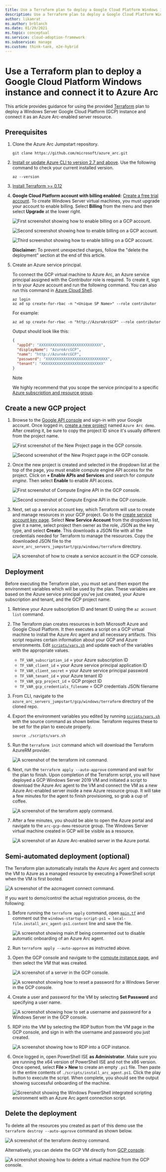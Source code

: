 ```yaml
---
title: Use a Terraform plan to deploy a Google Cloud Platform Windows instance and connect it to Azure Arc
description: Use a Terraform plan to deploy a Google Cloud Platform Windows instance and connect it to Azure Arc.
author: likamrat
ms.author: brblanch
ms.date: 01/29/2021
ms.topic: conceptual
ms.service: cloud-adoption-framework
ms.subservice: manage
ms.custom: think-tank, e2e-hybrid
---
```


# Use a Terraform plan to deploy a Google Cloud Platform Windows instance and connect it to Azure Arc

This article provides guidance for using the provided [Terraform](https://www.terraform.io/) plan to deploy a Windows Server Google Cloud Platform (GCP) instance and connect it as an Azure Arc-enabled server resource.

## Prerequisites

1. Clone the Azure Arc Jumpstart repository.

    ```console
    git clone https://github.com/microsoft/azure_arc.git
    ```

2. [Install or update Azure CLI to version 2.7 and above](/cli/azure/install-azure-cli). Use the following command to check your current installed version.

    ```console
    az --version
    ```

3. [Install Terraform >= 0.12](https://learn.hashicorp.com/tutorials/terraform/install-cli)

4. **Google Cloud Platform account with billing enabled:** [Create a free trial account](https://cloud.google.com/free). To create Windows Server virtual machines, you must upgrade your account to enable billing. Select **Billing** from the menu and then select **Upgrade** at the lower right.

    ![First screenshot showing how to enable billing on a GCP account.](./media/gcp-windows/billing-1.png)

    ![Second screenshot showing how to enable billing on a GCP account.](./media/gcp-windows/billing-2.png)

    ![Third screenshot showing how to enable billing on a GCP account.](./media/gcp-windows/billing-3.png)

    **Disclaimer:** To prevent unexpected charges, follow the "delete the deployment" section at the end of this article.

5. Create an Azure service principal.

    To connect the GCP virtual machine to Azure Arc, an Azure service principal assigned with the Contributor role is required. To create it, sign in to your Azure account and run the following command. You can also run this command in [Azure Cloud Shell](https://shell.azure.com/).

    ```console
    az login
    az ad sp create-for-rbac -n "<Unique SP Name>" --role contributor
    ```

    For example:

    ```console
    az ad sp create-for-rbac -n "http://AzureArcGCP" --role contributor
    ```

    Output should look like this:

    ```json
    {
      "appId": "XXXXXXXXXXXXXXXXXXXXXXXXXXXX",
      "displayName": "AzureArcGCP",
      "name": "http://AzureArcGCP",
      "password": "XXXXXXXXXXXXXXXXXXXXXXXXXXXX",
      "tenant": "XXXXXXXXXXXXXXXXXXXXXXXXXXXX"
    }
    ```

    > [!NOTE]
    > We highly recommend that you scope the service principal to a specific [Azure subscription and resource group](/cli/azure/ad/sp).

## Create a new GCP project

1. Browse to the [Google API console](https://console.cloud.google.com) and sign-in with your Google account. Once logged in, [create a new project](https://cloud.google.com/resource-manager/docs/creating-managing-projects) named `Azure Arc demo`. After creating it, be sure to copy the project ID since it's usually different from the project name.

    ![First screenshot of the **New Project** page in the GCP console.](./media/gcp-windows/new-project-1.png)

    ![Second screenshot of the **New Project** page in the GCP console.](./media/gcp-windows/new-project-2.png)

2. Once the new project is created and selected in the dropdown list at the top of the page, you must enable compute engine API access for the project. Click on **+ Enable APIs and Services** and search for *compute engine*. Then select **Enable** to enable API access.

    ![First screenshot of **Compute Engine API** in the GCP console.](./media/gcp-windows/comp-eng-api-1.png)

    ![Second screenshot of **Compute Engine API** in the GCP console.](./media/gcp-windows/comp-eng-api-2.png)

3. Next, set up a service account key, which Terraform will use to create and manage resources in your GCP project. Go to the [create service account key page](https://console.cloud.google.com/apis/credentials/serviceaccountkey). Select **New Service Account** from the dropdown list, give it a name, select project then owner as the role, JSON as the key type, and select **Create**. This downloads a JSON file with all the credentials needed for Terraform to manage the resources. Copy the downloaded JSON file to the `azure_arc_servers_jumpstart/gcp/windows/terraform` directory.

    ![A screenshot of how to create a service account in the GCP console.](./media/gcp-windows/svc-account.png)

## Deployment

Before executing the Terraform plan, you must set and then export the environment variables which will be used by the plan. These variables are based on the Azure service principal you've just created, your Azure subscription and tenant, and the GCP project name.

1. Retrieve your Azure subscription ID and tenant ID using the `az account list` command.

2. The Terraform plan creates resources in both Microsoft Azure and Google Cloud Platform. It then executes a script on a GCP virtual machine to install the Azure Arc agent and all necessary artifacts. This script requires certain information about your GCP and Azure environments. Edit [`scripts/vars.sh`](https://github.com/microsoft/azure_arc/blob/main/azure_arc_servers_jumpstart/gcp/ubuntu/terraform/scripts/vars.sh) and update each of the variables with the appropriate values.

    - `TF_VAR_subscription_id` = your Azure subscription ID
    - `TF_VAR_client_id` = your Azure service principal application ID
    - `TF_VAR_client_secret` = your Azure service principal password
    - `TF_VAR_tenant_id` = your Azure tenant ID
    - `TF_VAR_gcp_project_id` = GCP project ID
    - `TF_VAR_gcp_credentials_filename` = GCP credentials JSON filename

3. From CLI, navigate to the `azure_arc_servers_jumpstart/gcp/windows/terraform` directory of the cloned repo.

4. Export the environment variables you edited by running [`scripts/vars.sh`](https://github.com/microsoft/azure_arc/blob/main/azure_arc_servers_jumpstart/gcp/ubuntu/terraform/scripts/vars.sh) with the source command as shown below. Terraform requires these to be set for the plan to execute properly.

    ```console
    source ./scripts/vars.sh
    ```

5. Run the `terraform init` command which will download the Terraform AzureRM provider.

    ![A screenshot of the `terraform init` command.](./media/gcp-windows/terraform-init.png)

6. Next, run the `terraform apply --auto-approve` command and wait for the plan to finish. Upon completion of the Terraform script, you will have deployed a GCP Windows Server 2019 VM and initiated a script to download the Azure Arc agent to the VM and connect the VM as a new Azure Arc-enabled server inside a new Azure resource group. It will take a few minutes for the agent to finish provisioning, so grab a cup of coffee.

    ![A screenshot of the `terraform apply` command.](./media/gcp-windows/terraform-apply.png)

7. After a few minutes, you should be able to open the Azure portal and navigate to the `arc-gcp-demo` resource group. The Windows Server virtual machine created in GCP will be visible as a resource.

    ![A screenshot of an Azure Arc-enabled server in the Azure portal.](./media/gcp-windows/server.png)

## Semi-automated deployment (optional)

The Terraform plan automatically installs the Azure Arc agent and connects the VM to Azure as a managed resource by executing a PowerShell script when the VM is first booted.

![A screenshot of the `azcmagent connect` command.](./media/gcp-windows/azcmagent-connect.png)

If you want to demo/control the actual registration process, do the following:

1. Before running the `terraform apply` command, open [`main.tf`](https://github.com/microsoft/azure_arc/blob/main/azure_arc_servers_jumpstart/gcp/windows/terraform/main.tf) and comment out the `windows-startup-script-ps1 = local-file.install_arc_agent-ps1.content` line and save the file.

    ![A screenshot showing `main.tf` being commented out to disable automatic onboarding of an Azure Arc agent.](./media/gcp-windows/main-tf.png)

2. Run `terraform apply --auto-approve` as instructed above.

3. Open the GCP console and navigate to the [compute instance page](https://console.cloud.google.com/compute/instances), and then select the VM that was created.

    ![A screenshot of a server in the GCP console.](./media/gcp-windows/gcp-server.png)

    ![A screenshot showing how to reset a password for a Windows Server in the GCP console.](./media/gcp-windows/reset-password.png)

4. Create a user and password for the VM by selecting **Set Password** and specifying a user name.

    ![A screenshot showing how to set a username and password for a Windows Server in the GCP console.](./media/gcp-windows/name-password.png)

5. RDP into the VM by selecting the RDP button from the VM page in the GCP console, and sign in with the username and password you just created.

    ![A screenshot showing how to RDP into a GCP instance.](./media/gcp-windows/gcp-rdp.png)

6. Once logged in, open PowerShell ISE **as Administrator**. Make sure you are running the x64 version of PowerShell ISE and not the x86 version. Once opened, select **File > New** to create an empty `.ps1` file. Then paste in the entire contents of `./scripts/install_arc_agent.ps1`. Click the play button to execute the script. When complete, you should see the output showing successful onboarding of the machine.

    ![Screenshot showing the Windows PowerShell integrated scripting environment with an Azure Arc agent connection script.](./media/gcp-windows/ise-script.png)

## Delete the deployment

To delete all the resources you created as part of this demo use the `terraform destroy --auto-approve` command as shown below.

  ![A screenshot of the `terraform destroy` command.](./media/gcp-windows/terraform-destroy.png)

Alternatively, you can delete the GCP VM directly from [GCP console](https://console.cloud.google.com/compute/instances).

  ![A screenshot showing how to delete a virtual machine from the GCP console.](./media/gcp-windows/delete-vm.png)
